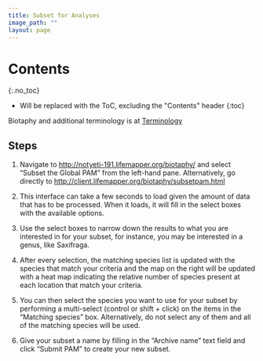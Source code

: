 ```yaml
---
title: Subset for Analyses
image_path: ""
layout: page
---
```


# Contents
{:.no_toc}

* Will be replaced with the ToC, excluding the "Contents" header
{:toc}

Biotaphy and additional terminology is at [Terminology](/terms.html)
    
## Steps

1. Navigate to http://notyeti-191.lifemapper.org/biotaphy/ and select “Subset the 
   Global PAM” from the left-hand pane.  Alternatively, go directly to 
   http://client.lifemapper.org/biotaphy/subsetpam.html

1. This interface can take a few seconds to load given the amount of data that 
   has to be processed.  When it loads, it will fill in the select boxes with 
   the available options.  
   
1. Use the select boxes to narrow down the results to what you are interested 
   in for your subset, for instance, you may be interested in a genus, like 
   Saxifraga.
   
1. After every selection, the matching species list is updated with the species 
   that match your criteria and the map on the right will be updated with a 
   heat map indicating the relative number of species present at each location 
   that match your criteria.
   
1. You can then select the species you want to use for your subset by performing 
   a multi-select (control or shift + click) on the items in the “Matching 
   species” box.  Alternatively, do not select any of them and all of the 
   matching species will be used.
   
1. Give your subset a name by filling in the “Archive name” text field and click 
   “Submit PAM” to create your new subset.



